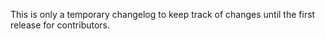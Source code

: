 This is only a temporary changelog to keep track of changes until the first release for contributors.

